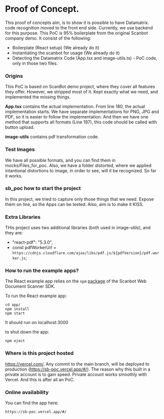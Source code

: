 # Proof of Concept.
This proof of concepts aim, is to show it is possible to have Datamatrix. code recognition moved to the
front end side. Currently, we use backend for this purpose. 
This PoC is 95% boilerplate from the original Scanbot company demo. 
It consist of the following:
- Boilerplate (React setup) (We already do it)
- Instantiating the scanbot for usage (We already do it)
- Detecting the Datamatrix Code (App.tsx and image-utils.ts) - PoC code, only in those two files.

### Origins
This PoC is based on ScanBot demo project, where they cover all features they offer. However, we stripped most of it.
Kept exactly what we need, and implemented the missing things.

**App.tsx** contains the actual implementation. From line 180, the actual implementation starts.
We have separate implementations for PNG, JPG and PDF, so it is easier to follow the implementation. 
And then we have one method that supports all formats (Line 197),
this code should be called with button upload.

**image-utils** contains pdf transformation code.

### Test Images
We have all possible formats, and you can find them in mocks/Files_for_poc.
Also, we have a folder distorted, where we applied intantional distortions to image, in order to see,
will it be recognized. So far it works.

### sb_poc how to start the project
In this project, we tried to capture only those things that we need.
Expose them on line, so the Apps can be tested. Also, aim is to make it KISS.

### Extra Libraries
THis project uses two additional libraries (both used in image-utils), and they are:
- "react-pdf": "5.3.0",
- const pdfWorkerUrl = `https://cdnjs.cloudflare.com/ajax/libs/pdf.js/${pdfVersion}/pdf.worker.js`;

### How to run the example apps?
The React example app relies on the `npm` [package](https://www.npmjs.com/package/scanbot-web-sdk)
of the Scanbot Web Document Scanner SDK.

To run the React example app:
```
cd app/
npm install
npm start
```
It should run on localhost:3000

to shut down the app:
```
npm eject
```

### Where is this project hosted
https://vercel.com/. Any commit to the main branch, will be deployed to production (https://sb-poc.vercel.app/#/).
The reason why this built in a private account is to gain speed. 
Private account works smoothly with Vercel. And this is after all an PoC.


### Online availability
You can find the app here:
```
https://sb-poc.vercel.app/#/
```